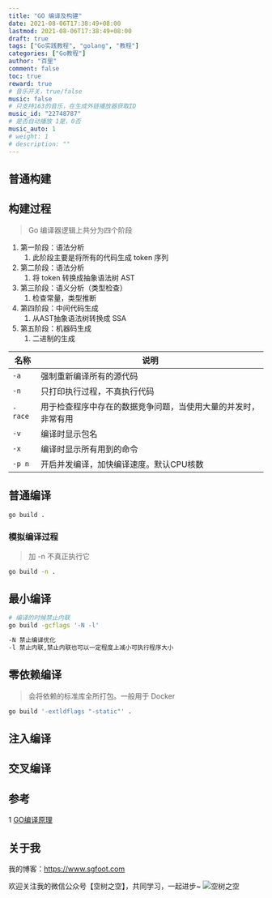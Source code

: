 ```yaml
---
title: "GO 编译及构建"
date: 2021-08-06T17:38:49+08:00
lastmod: 2021-08-06T17:38:49+08:00
draft: true
tags: ["Go实践教程", "golang", "教程"]
categories: ["Go教程"]
author: "百里"
comment: false
toc: true
reward: true
# 音乐开关，true/false
music: false
# 只支持163的音乐，在生成外链播放器获取ID
music_id: "22748787"
# 是否自动播放 1是，0否
music_auto: 1
# weight: 1
# description: ""
---
```




## 普通构建



## 构建过程

> Go 编译器逻辑上共分为四个阶段

1. 第一阶段：语法分析
   1. 此阶段主要是将所有的代码生成 token 序列
2. 第二阶段：语法分析
   1. 将 token 转换成抽象语法树 AST
3. 第三阶段：语义分析（类型检查）
   1. 检查常量，类型推断
4. 第四阶段：中间代码生成
   1. 从AST抽象语法树转换成 SSA
5. 第五阶段：机器码生成
   1. 二进制的生成



| 名称    | 说明                                                         |
| ------- | ------------------------------------------------------------ |
| `-a`    | 强制重新编译所有的源代码                                     |
| `-n`    | 只打印执行过程，不真执行代码                                 |
| `-race` | 用于检查程序中存在的数据竞争问题，当使用大量的并发时，非常有用 |
| `-v`    | 编译时显示包名                                               |
| `-x`    | 编译时显示所有用到的命令                                     |
| `-p n`  | 开启并发编译，加快编译速度。默认CPU核数                      |



## 普通编译

```sh
go build .
```

### 模拟编译过程

>   加 -n  不真正执行它

```sh
go build -n .
```



## 最小编译

```sh
# 编译的时候禁止内联
go build -gcflags '-N -l'

-N 禁止编译优化
-l 禁止内联,禁止内联也可以一定程度上减小可执行程序大小

```



## 零依赖编译 

> 会将依赖的标准库全所打包。一般用于 Docker 

```sh
go build '-extldflags "-static"' .
```



## 注入编译



## 交叉编译







## 参考

1 [GO编译原理](https://draveness.me/golang/docs/part1-prerequisite/ch02-compile/golang-compile-intro/)





## 关于我
我的博客：https://www.sgfoot.com

欢迎关注我的微信公众号【空树之空】，共同学习，一起进步~
![空树之空](https://cdn.jsdelivr.net/gh/yezihack/assets/b/20210122112114.png?imageslim)